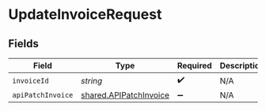 # UpdateInvoiceRequest


## Fields

| Field                                                                   | Type                                                                    | Required                                                                | Description                                                             |
| ----------------------------------------------------------------------- | ----------------------------------------------------------------------- | ----------------------------------------------------------------------- | ----------------------------------------------------------------------- |
| `invoiceId`                                                             | *string*                                                                | :heavy_check_mark:                                                      | N/A                                                                     |
| `apiPatchInvoice`                                                       | [shared.APIPatchInvoice](../../../sdk/models/shared/apipatchinvoice.md) | :heavy_minus_sign:                                                      | N/A                                                                     |